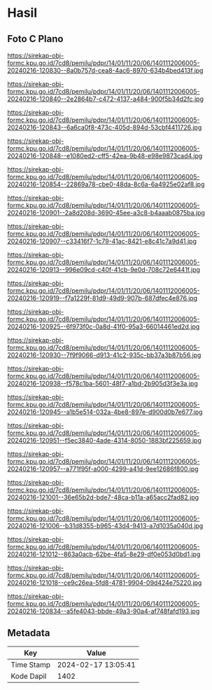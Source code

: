 # Hasil

## Foto C Plano

https://sirekap-obj-formc.kpu.go.id/7cd8/pemilu/pdpr/14/01/11/20/06/1401112006005-20240216-120830--8a0b757d-cea8-4ac6-8970-634b4bed413f.jpg

https://sirekap-obj-formc.kpu.go.id/7cd8/pemilu/pdpr/14/01/11/20/06/1401112006005-20240216-120840--2e2864b7-c472-4137-a484-900f5b34d2fc.jpg

https://sirekap-obj-formc.kpu.go.id/7cd8/pemilu/pdpr/14/01/11/20/06/1401112006005-20240216-120843--6a6ca0f8-473c-405d-894d-53cbf4411726.jpg

https://sirekap-obj-formc.kpu.go.id/7cd8/pemilu/pdpr/14/01/11/20/06/1401112006005-20240216-120848--e1080ed2-cff5-42ea-9b48-e98e9873cad4.jpg

https://sirekap-obj-formc.kpu.go.id/7cd8/pemilu/pdpr/14/01/11/20/06/1401112006005-20240216-120854--22869a78-cbe0-48da-8c6a-6a4925e02af8.jpg

https://sirekap-obj-formc.kpu.go.id/7cd8/pemilu/pdpr/14/01/11/20/06/1401112006005-20240216-120901--2a8d208d-3690-45ee-a3c8-b4aaab0875ba.jpg

https://sirekap-obj-formc.kpu.go.id/7cd8/pemilu/pdpr/14/01/11/20/06/1401112006005-20240216-120907--c33416f7-1c79-41ac-8421-e8c41c7a9d41.jpg

https://sirekap-obj-formc.kpu.go.id/7cd8/pemilu/pdpr/14/01/11/20/06/1401112006005-20240216-120913--996e09cd-c40f-41cb-9e0d-708c72e6441f.jpg

https://sirekap-obj-formc.kpu.go.id/7cd8/pemilu/pdpr/14/01/11/20/06/1401112006005-20240216-120919--f7a1229f-81d9-49d9-907b-687dfec4e876.jpg

https://sirekap-obj-formc.kpu.go.id/7cd8/pemilu/pdpr/14/01/11/20/06/1401112006005-20240216-120925--6f973f0c-0a8d-41f0-95a3-66014461ed2d.jpg

https://sirekap-obj-formc.kpu.go.id/7cd8/pemilu/pdpr/14/01/11/20/06/1401112006005-20240216-120930--7f9f9066-d913-41c2-935c-bb37a3b87b56.jpg

https://sirekap-obj-formc.kpu.go.id/7cd8/pemilu/pdpr/14/01/11/20/06/1401112006005-20240216-120938--f578c1ba-5601-48f7-a1bd-2b905d3f3e3a.jpg

https://sirekap-obj-formc.kpu.go.id/7cd8/pemilu/pdpr/14/01/11/20/06/1401112006005-20240216-120945--a1b5e514-032a-4be8-897e-d900d0b7e677.jpg

https://sirekap-obj-formc.kpu.go.id/7cd8/pemilu/pdpr/14/01/11/20/06/1401112006005-20240216-120951--f5ec3840-4ade-4314-8050-1883bf225659.jpg

https://sirekap-obj-formc.kpu.go.id/7cd8/pemilu/pdpr/14/01/11/20/06/1401112006005-20240216-120957--a771f95f-a000-4299-a41d-9ee12686f800.jpg

https://sirekap-obj-formc.kpu.go.id/7cd8/pemilu/pdpr/14/01/11/20/06/1401112006005-20240216-121001--36e65b2d-bde7-48ca-b11a-a65acc2fad82.jpg

https://sirekap-obj-formc.kpu.go.id/7cd8/pemilu/pdpr/14/01/11/20/06/1401112006005-20240216-121006--b31d8355-b965-43d4-9413-a7d1035a040d.jpg

https://sirekap-obj-formc.kpu.go.id/7cd8/pemilu/pdpr/14/01/11/20/06/1401112006005-20240216-121012--863a0acb-62be-4fa5-8e29-df0e053d0bd1.jpg

https://sirekap-obj-formc.kpu.go.id/7cd8/pemilu/pdpr/14/01/11/20/06/1401112006005-20240216-121018--ce9c26ea-5fd8-4781-9904-09d424e75220.jpg

https://sirekap-obj-formc.kpu.go.id/7cd8/pemilu/pdpr/14/01/11/20/06/1401112006005-20240216-120834--a5fe4043-bbde-49a3-90a4-af748fafd193.jpg


## Metadata

| Key        | Value               |
| ---------- | ------------------- |
| Time Stamp | 2024-02-17 13:05:41 |
| Kode Dapil | 1402                |



